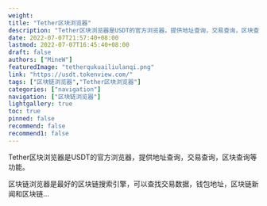 ```yaml
---
weight: 
title: "Tether区块浏览器"
description: "Tether区块浏览器是USDT的官方浏览器，提供地址查询，交易查询，区块查询等功能"
date: 2022-07-07T21:57:40+08:00
lastmod: 2022-07-07T16:45:40+08:00
draft: false
authors: ["MineW"]
featuredImage: "tetherqukuailiulanqi.png"
link: "https://usdt.tokenview.com/"
tags: ["区块链浏览器","Tether区块浏览器"]
categories: ["navigation"]
navigation: ["区块链浏览器"]
lightgallery: true
toc: true
pinned: false
recommend: false
recommend1: false
---
```


Tether区块浏览器是USDT的官方浏览器，提供地址查询，交易查询，区块查询等功能。

‎区块链浏览器是最好的区块链搜索引擎，可以查找交易数据，钱包地址，区块链新闻和区块链...‎